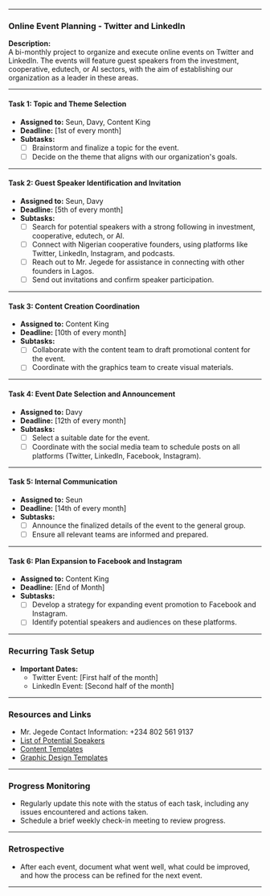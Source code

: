 

---

### Online Event Planning - Twitter and LinkedIn

**Description:**  
A bi-monthly project to organize and execute online events on Twitter and LinkedIn. The events will feature guest speakers from the investment, cooperative, edutech, or AI sectors, with the aim of establishing our organization as a leader in these areas.

---

#### Task 1: Topic and Theme Selection
- **Assigned to:** Seun, Davy, Content King
- **Deadline:** [1st of every month]
- **Subtasks:**
  - [ ] Brainstorm and finalize a topic for the event.
  - [ ] Decide on the theme that aligns with our organization's goals.

---

#### Task 2: Guest Speaker Identification and Invitation
- **Assigned to:** Seun, Davy
- **Deadline:** [5th of every month]
- **Subtasks:**
  - [ ] Search for potential speakers with a strong following in investment, cooperative, edutech, or AI.
  - [ ] Connect with Nigerian cooperative founders, using platforms like Twitter, LinkedIn, Instagram, and podcasts.
  - [ ] Reach out to Mr. Jegede for assistance in connecting with other founders in Lagos.
  - [ ] Send out invitations and confirm speaker participation.

---

#### Task 3: Content Creation Coordination
- **Assigned to:** Content King
- **Deadline:** [10th of every month]
- **Subtasks:**
  - [ ] Collaborate with the content team to draft promotional content for the event.
  - [ ] Coordinate with the graphics team to create visual materials.

---

#### Task 4: Event Date Selection and Announcement
- **Assigned to:** Davy
- **Deadline:** [12th of every month]
- **Subtasks:**
  - [ ] Select a suitable date for the event.
  - [ ] Coordinate with the social media team to schedule posts on all platforms (Twitter, LinkedIn, Facebook, Instagram).

---

#### Task 5: Internal Communication
- **Assigned to:** Seun
- **Deadline:** [14th of every month]
- **Subtasks:**
  - [ ] Announce the finalized details of the event to the general group.
  - [ ] Ensure all relevant teams are informed and prepared.

---

#### Task 6: Plan Expansion to Facebook and Instagram
- **Assigned to:** Content King
- **Deadline:** [End of Month]
- **Subtasks:**
  - [ ] Develop a strategy for expanding event promotion to Facebook and Instagram.
  - [ ] Identify potential speakers and audiences on these platforms.

---

### Recurring Task Setup

- **Important Dates:** 
  - Twitter Event: [First half of the month]
  - LinkedIn Event: [Second half of the month]

---

### Resources and Links

- Mr. Jegede Contact Information: +234 802 561 9137
- [List of Potential Speakers](InsertLinkHere)
- [Content Templates](InsertLinkHere)
- [Graphic Design Templates](InsertLinkHere)

---

### Progress Monitoring

- Regularly update this note with the status of each task, including any issues encountered and actions taken.
- Schedule a brief weekly check-in meeting to review progress.

---

### Retrospective

- After each event, document what went well, what could be improved, and how the process can be refined for the next event.

---

